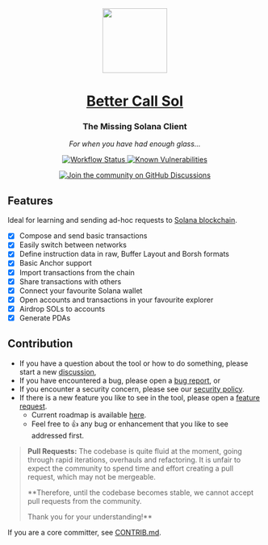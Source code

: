 <div align="center">
  <img height="128px" src="https://github.com/labeleven-dev/bettercallsol/blob/alpha/public/logo128.png?raw=true" />
  <h1><a href="https://bettercallsol.dev">Better Call Sol</a></h1>
  <p>
    <h3>The Missing Solana Client</h3>
    <p><i>For when you have had enough glass...</i></p>
    <p>
      <a href="https://github.com/labeleven-dev/bettercallsol/actions/workflows/deploy.yml">
        <img alt="Workflow Status" src="https://github.com/labeleven-dev/bettercallsol/actions/workflows/deploy.yml/badge.svg">
      </a>
      <a href="https://snyk.io/test/github/labeleven-dev/bettercallsol">
        <img alt="Known Vulnerabilities" src="https://snyk.io/test/github/labeleven-dev/bettercallsol/badge.svg">
      </a>
    <p>
      <a href="https://github.com/labeleven-dev/bettercallsol/discussions">
        <img alt="Join the community on GitHub Discussions" src="https://img.shields.io/badge/Join%20the%20community-on%20GitHub%20Discussions-blue">
      </a>
    </p>
  </p>
</div>

Features
---

Ideal for learning and sending ad-hoc requests to [Solana blockchain](https://solana.com/).

* [x] Compose and send basic transactions
* [x] Easily switch between networks
* [x] Define instruction data in raw, Buffer Layout and Borsh formats
* [x] Basic Anchor support
* [x] Import transactions from the chain
* [x] Share transactions with others
* [x] Connect your favourite Solana wallet
* [x] Open accounts and transactions in your favourite explorer
* [x] Airdrop SOLs to accounts
* [x] Generate PDAs

Contribution
---

* If you have a question about the tool or how to do something, please start a new [discussion](https://github.com/labeleven-dev/bettercallsol/discussions),
* If you have encountered a bug, please open a [bug report](https://github.com/labeleven-dev/bettercallsol/issues/new?template=bug.yml&labels=bug), or
* If you encounter a security concern, please see our [security policy](https://github.com/labeleven-dev/bettercallsol/security/policy).
* If there is a new feature you like to see in the tool, please open a [feature request](https://github.com/labeleven-dev/bettercallsol/issues/new?template=feature_request.md&labels=enhancement).
     * Current roadmap is available [here](https://github.com/orgs/labeleven-dev/projects/1).
     * Feel free to 👍 any bug or enhancement that you like to see addressed first.

> **Pull Requests:** The codebase is quite fluid at the moment, going through rapid iterations, overhauls and refactoring. It is unfair to expect the community to spend time and effort creating a pull request, which may not be mergeable. 
>
> **Therefore, until the codebase becomes stable, we cannot accept pull requests from the community. 
>
> Thank you for your understanding!**

If you are a core committer, see [CONTRIB.md](CONTRIB.md).